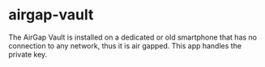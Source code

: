 # airgap-vault
The AirGap Vault is installed on a dedicated or old smartphone that has no connection to any network, thus it is air gapped. This app handles the private key.
